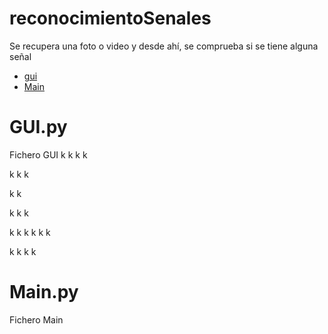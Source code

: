 # reconocimientoSenales

Se recupera una foto o video y desde ahí, se comprueba si se tiene alguna señal

- [gui](#gui.py)
- [Main](#main.py)


# GUI.py

Fichero GUI
k
k
k
k

k
k
k

k
k

k
k
k

k
k
k
k
k
k

k
k
k
k



# Main.py

Fichero Main
